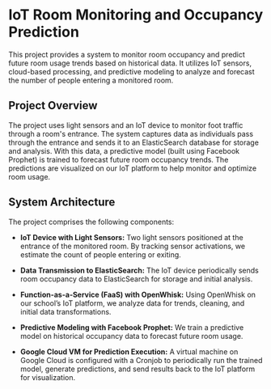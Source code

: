 # IoT Room Monitoring and Occupancy Prediction


This project provides a system to monitor room occupancy and predict future room usage trends based on historical data. 
It utilizes IoT sensors, cloud-based processing, and predictive modeling to analyze and forecast the number of people entering a monitored room.

## Project Overview

The project uses light sensors and an IoT device to monitor foot traffic through a room's entrance. 
The system captures data as individuals pass through the entrance and sends it to an ElasticSearch database for storage and analysis. 
With this data, a predictive model (built using Facebook Prophet) is trained to forecast future room occupancy trends. 
The predictions are visualized on our IoT platform to help monitor and optimize room usage.

## System Architecture
The project comprises the following components:

- **IoT Device with Light Sensors:** Two light sensors positioned at the entrance of the monitored room. By tracking sensor activations, we estimate the count of people entering or exiting.

- **Data Transmission to ElasticSearch:** The IoT device periodically sends room occupancy data to ElasticSearch for storage and initial analysis.

- **Function-as-a-Service (FaaS) with OpenWhisk:** Using OpenWhisk on our school’s IoT platform, we analyze data for trends, cleaning, and initial data transformations.

- **Predictive Modeling with Facebook Prophet:** We train a predictive model on historical occupancy data to forecast future room usage.

- **Google Cloud VM for Prediction Execution:** A virtual machine on Google Cloud is configured with a Cronjob to periodically run the trained model, generate predictions, and send results back to the IoT platform for visualization.
